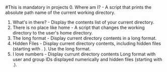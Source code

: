 #This is mandatory in projects
0. Where am I? - A script that prints the absolute path name of the current working directory.
1. What's in there? - Display the contents list of your current directory.
2. There is no place like home - A script that changes the working directory to the user's home directory.
3. The long format - Display current directory contents in a long format.
4. Hidden Files - Display current directory contents, including hidden files (starting with . ). Use the long format.
5. I love numbers - Display currunt directory contents Long format with user and group IDs displayed numerically and hidden files (starting with .).